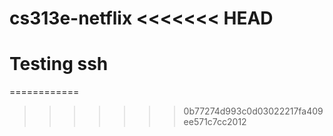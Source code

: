 cs313e-netflix
<<<<<<< HEAD
=============
Testing ssh
=======
============
>>>>>>> 0b77274d993c0d03022217fa409ee571c7cc2012
